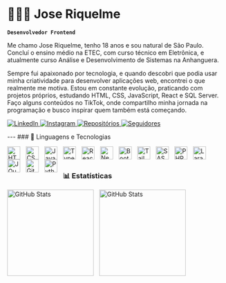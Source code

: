 # 🧑🏻‍💻 Jose Riquelme

**`Desenvolvedor Frontend`**

Me chamo Jose Riquelme, tenho 18 anos e sou natural de São Paulo. Concluí o ensino médio na ETEC, com curso técnico em Eletrônica, e atualmente curso Análise e Desenvolvimento de Sistemas na Anhanguera.

Sempre fui apaixonado por tecnologia, e quando descobri que podia usar minha criatividade para desenvolver aplicações web, encontrei o que realmente me motiva. Estou em constante evolução, praticando com projetos próprios, estudando HTML, CSS, JavaScript, React e SQL Server.  
Faço alguns conteúdos no TikTok, onde compartilho minha jornada na programação e busco inspirar quem também está começando.

<p align="left">
  <a href="https://www.linkedin.com/in/jos%C3%A9-riquelme-ba00a42b4">
    <img
      alt="LinkedIn"
      title="LinkedIn"
      src="https://img.shields.io/badge/LinkedIn-0A66C2?style=for-the-badge&logo=linkedin&logoColor=white"
    />
  </a>
  
  <a href="https://www.instagram.com/rikewzx">
    <img
      alt="Instagram"
      title="Instagram"
      src="https://img.shields.io/badge/Instagram-E4405F?style=for-the-badge&logo=instagram&logoColor=white"
    />
  </a>
  
  <a href="https://github.com/Rikewzx?tab=repositories">
    <img
      alt="Repositórios"
      title="Meus repositórios"
      src="https://img.shields.io/badge/GitHub-Repositórios-181717?style=for-the-badge&logo=github&logoColor=white"
    />
  </a>
  
  <a href="https://github.com/Rikewzx?tab=followers">
    <img
      alt="Seguidores"
      title="Me siga no GitHub"
      src="https://img.shields.io/badge/Seguidores-181717?style=for-the-badge&logo=github&logoColor=white"
    />
  </a>
</p>

--- ### 🤖 Linguagens e Tecnologias

<img
  align="left"
  alt="HTML"
  title="HTML"
  width="30px"
  style="padding-right: 10px"
  src="https://cdn.jsdelivr.net/gh/devicons/devicon@latest/icons/html5/html5-original.svg"
/>
<img
  align="left"
  alt="CSS"
  title="CSS"
  width="30px"
  style="padding-right: 10px"
  src="https://cdn.jsdelivr.net/gh/devicons/devicon@latest/icons/css3/css3-original.svg"
/>
<img
  align="left"
  alt="JavaScript"
  title="JavaScript"
  width="30px"
  style="padding-right: 10px"
  src="https://cdn.jsdelivr.net/gh/devicons/devicon@latest/icons/javascript/javascript-original.svg"
/>
<img
  align="left"
  alt="TypeScript"
  title="TypeScript"
  width="30px"
  style="padding-right: 10px"
  src="https://cdn.jsdelivr.net/gh/devicons/devicon@latest/icons/typescript/typescript-original.svg"
/>
<img
  align="left"
  alt="React"
  title="React"
  width="30px"
  style="padding-right: 10px"
  src="https://cdn.jsdelivr.net/gh/devicons/devicon@latest/icons/react/react-original.svg"
/>
<img
  align="left"
  alt="Next.js"
  title="Next.js"
  width="30px"
  style="padding-right: 10px"
  src="https://cdn.jsdelivr.net/gh/devicons/devicon@latest/icons/nextjs/nextjs-original.svg"
/>
<img
  align="left"
  alt="Bootstrap"
  title="Bootstrap"
  width="30px"
  style="padding-right: 10px"
  src="https://cdn.jsdelivr.net/gh/devicons/devicon@latest/icons/bootstrap/bootstrap-original.svg"
/>
<img
  align="left"
  alt="Tailwind"
  title="Tailwind"
  width="30px"
  style="padding-right: 10px"
  src="https://cdn.jsdelivr.net/gh/devicons/devicon@latest/icons/tailwindcss/tailwindcss-original.svg"
/>
<img
  align="left"
  alt="SASS"
  title="SASS"
  width="30px"
  style="padding-right: 10px"
  src="https://cdn.jsdelivr.net/gh/devicons/devicon@latest/icons/sass/sass-original.svg"
/>
<img
  align="left"
  alt="PHP"
  title="PHP"
  width="30px"
  style="padding-right: 10px"
  src="https://cdn.jsdelivr.net/gh/devicons/devicon@latest/icons/php/php-original.svg"
/>
<img
  align="left"
  alt="Laravel"
  title="Laravel"
  width="30px"
  style="padding-right: 10px"
  src="https://cdn.jsdelivr.net/gh/devicons/devicon@latest/icons/laravel/laravel-original.svg"
/>
<img
  align="left"
  alt="JQuery"
  title="JQuery"
  width="30px"
  style="padding-right: 10px"
  src="https://cdn.jsdelivr.net/gh/devicons/devicon@latest/icons/jquery/jquery-original.svg"
/>
<img
  align="left"
  alt="Git"
  title="Git"
  width="30px"
  style="padding-right: 10px"
  src="https://cdn.jsdelivr.net/gh/devicons/devicon@latest/icons/git/git-original.svg"
/>
<img
  align="left"
  alt="Python"
  title="Python"
  width="30px"
  style="padding-right: 10px"
  src="https://cdn.jsdelivr.net/gh/devicons/devicon@latest/icons/python/python-original.svg"
/>

<br />
<br />

### 📊 Estatísticas

<p>
  <img
    align="left"
    alt="GitHub Stats"
    height="200"
    style="padding-right: 10px"
    src="https://github-readme-stats.vercel.app/api?username=Larissakich&show_icons=true&theme=tokyonight&include_all_commits=true&locale=pt-br"
  />

<img
    align="left"
    alt="GitHub Stats"
    height="200"
    src="https://github-readme-stats.vercel.app/api/top-langs/?username=larissakich&theme=tokyonight&layout=compact&custom_title=Tecnologias&langs_count=9"
  />

</p>

